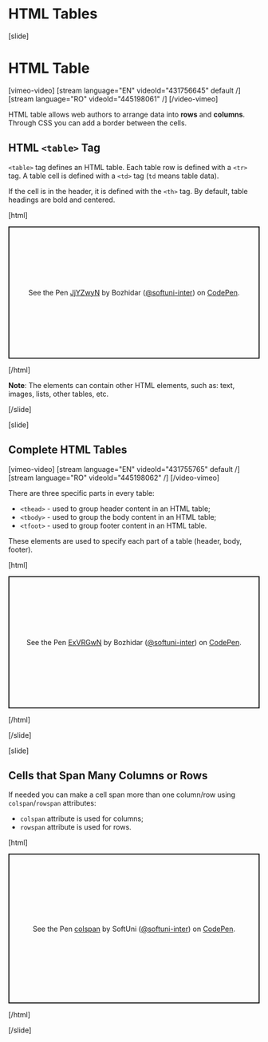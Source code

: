# HTML Tables

[slide]
# HTML Table

[vimeo-video]
[stream language="EN" videoId="431756645" default /]
[stream language="RO" videoId="445198061" /]
[/video-vimeo]

HTML table allows web authors to arrange data into **rows** and **columns**. Through CSS you can add a border between the cells.

## HTML `<table>` Tag

`<table>` tag defines an HTML table. Each table row is defined with a `<tr>` tag. A table cell is defined with a `<td>` tag (`td` means table data).

If the cell is in the header, it is defined with the `<th>` tag. By default, table headings are bold and centered. 

[html]
<p class="codepen" data-height="265" data-theme-id="39135" data-default-tab="html,result" data-user="softuni-inter" data-slug-hash="JjYZwyN" style="height: 265px; box-sizing: border-box; display: flex; align-items: center; justify-content: center; border: 2px solid; margin: 1em 0; padding: 1em;" data-pen-title="JjYZwyN">
  <span>See the Pen <a href="https://codepen.io/softuni-inter/pen/JjYZwyN">
  JjYZwyN</a> by Bozhidar (<a href="https://codepen.io/softuni-inter">@softuni-inter</a>)
  on <a href="https://codepen.io">CodePen</a>.</span>
</p>
<script async src="https://static.codepen.io/assets/embed/ei.js"></script>
[/html]

**Note**: The <td> elements can contain other HTML elements, such as: text, images, lists, other tables, etc.

[/slide]

[slide]

## Complete HTML Tables

[vimeo-video]
[stream language="EN" videoId="431755765" default /]
[stream language="RO" videoId="445198062" /]
[/video-vimeo]

There are three specific parts in every table: 
* `<thead>` - used to group header content in an HTML table;
* `<tbody>` - used to group the body content in an HTML table;
* `<tfoot>` - used to group footer content in an HTML table.

These elements are used to specify each part of a table (header, body, footer). 

[html]
<p class="codepen" data-height="265" data-theme-id="39135" data-default-tab="html,result" data-user="softuni-inter" data-slug-hash="ExVRGwN" style="height: 265px; box-sizing: border-box; display: flex; align-items: center; justify-content: center; border: 2px solid; margin: 1em 0; padding: 1em;" data-pen-title="ExVRGwN">
  <span>See the Pen <a href="https://codepen.io/softuni-inter/pen/ExVRGwN">
  ExVRGwN</a> by Bozhidar (<a href="https://codepen.io/softuni-inter">@softuni-inter</a>)
  on <a href="https://codepen.io">CodePen</a>.</span>
</p>
<script async src="https://static.codepen.io/assets/embed/ei.js"></script>
[/html]

[/slide]

[slide]

## Cells that Span Many Columns or Rows

If needed you can make a cell span more than one column/row using `colspan`/`rowspan` attributes:
* `colspan` attribute is used for columns;
* `rowspan` attribute is used for rows.

[html]
<p class="codepen" data-height="300" data-theme-id="39135" data-default-tab="html,result" data-user="softuni-inter" data-slug-hash="OJyeRXE" style="height: 300px; box-sizing: border-box; display: flex; align-items: center; justify-content: center; border: 2px solid; margin: 1em 0; padding: 1em;" data-pen-title="colspan">
  <span>See the Pen <a href="https://codepen.io/softuni-inter/pen/OJyeRXE">
  colspan</a> by SoftUni (<a href="https://codepen.io/softuni-inter">@softuni-inter</a>)
  on <a href="https://codepen.io">CodePen</a>.</span>
</p>
<script async src="https://static.codepen.io/assets/embed/ei.js"></script>
[/html]

[/slide]